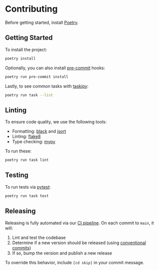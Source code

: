 # Contributing

Before getting started, install [Poetry](https://python-poetry.org/docs/#installation).

## Getting Started

To install the project:

```sh
poetry install
```

Optionally, you can also install [pre-commit](https://pre-commit.com/) hooks:

```sh
poetry run pre-commit install
```

Lastly, to see common tasks with [taskipy](https://github.com/illBeRoy/taskipy):

```sh
poetry run task --list
```

## Linting

To ensure code quality, we use the following tools:

- Formatting: [black](https://black.readthedocs.io/en/stable/) and [isort](https://isort.readthedocs.io/en/latest/)
- Linting: [flake8](http://flake8.pycqa.org/en/latest/)
- Type checking: [mypy](https://mypy.readthedocs.io/en/stable/)

To run these:

```sh
poetry run task lint
```

## Testing

To run tests via [pytest](https://docs.pytest.org/en/latest/):

```sh
poetry run task test
```

## Releasing

Releasing is fully automated via our [CI pipeline](.github/workflows/ci.yaml). On each commit to `main`, it will:

1. Lint and test the codebase
1. Determine if a new version should be released (using [conventional commits](https://www.conventionalcommits.org/))
1. If so, bump the version and publish a new release

To override this behavior, include `[cd skip]` in your commit message.
